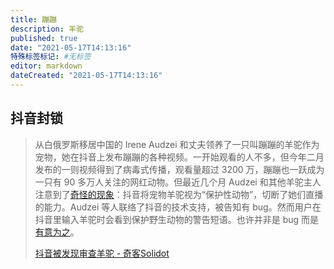 ```yaml
---
title: 蹦蹦
description: 羊驼
published: true
date: "2021-05-17T14:13:16"
特殊标签标记: #无标签
editor: markdown
dateCreated: "2021-05-17T14:13:16"
---
```


## 抖音封锁

> 从白俄罗斯移居中国的 Irene Audzei 和丈夫领养了一只叫蹦蹦的羊驼作为宠物，她在抖音上发布蹦蹦的各种视频。一开始观看的人不多，但今年二月发布的一则视频得到了病毒式传播，观看量超过 3200 万，蹦蹦也一跃成为一只有 90 多万人关注的网红动物。但最近几个月 Audzei 和其他羊驼主人注意到了[奇怪的现象](https://web.archive.org/web/20210514082100/https://restofworld.org/2021/alpacas-tiktok-china-douyin/)：抖音将宠物羊驼视为“保护性动物”，切断了她们直播的能力。Audzei 等人联络了抖音的技术支持，被告知有 bug。然而用户在抖音里输入羊驼时会看到保护野生动物的警告短语。也许并非是 bug 而是[有意为之](https://web.archive.org/web/20210516205428/https://www.theregister.com/2021/05/14/chinese_ai_censoring_some_livestreamed/)。 
>
> [抖音被发现审查羊驼 - 奇客Solidot](https://web.archive.org/web/20210517135920/https://www.solidot.org/story?sid=67771)